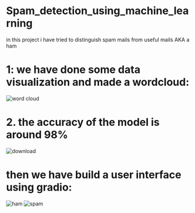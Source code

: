 # Spam_detection_using_machine_learning
in this project i have tried to distinguish spam mails from useful mails AKA a ham

# 1: we have done some data visualization and made a wordcloud:

![word cloud](https://user-images.githubusercontent.com/109857615/228931068-0687d271-73ee-46f8-8e01-e9618a8a2899.png)

# 2. the accuracy of the model is around 98%



![download](https://user-images.githubusercontent.com/109857615/228931221-c6137cd3-3439-431c-8b07-79f714d4919f.png)

# then we have build a user interface using gradio:
![ham](https://user-images.githubusercontent.com/109857615/228931299-44112240-7e09-4b10-b4de-6983aaff9c23.png)
![spam](https://user-images.githubusercontent.com/109857615/228931304-19d9b92c-2673-4816-8592-667ff117332b.png)
